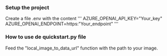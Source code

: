 ### Setup the project

Create a file .env with the content 
'''
AZURE_OPENAI_API_KEY="Your_key"
AZURE_OPENAI_ENDPOINT=https:"Your_endpoint"
'''

### How to use de quickstart.py file

Feed the "local_image_to_data_url" function with the path to your image.
